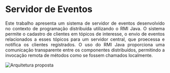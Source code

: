 # Servidor de Eventos

<p style="text-align: justify;">
Este trabalho apresenta um sistema de servidor de eventos desenvolvido no contexto de programação distribuída utilizando o RMI Java. O sistema permite o cadastro de clientes em tópicos de interesse, o envio de eventos relacionados a esses tópicos para um servidor central, que proecessa e notifica os clientes registrados. O uso do RMI Java proporciona uma comunicação transparente entre os componentes distribuídos, permitindo a invocação remota de métodos como se fossem chamados localmente. 
</p>

![Arquitetura proposta](/src)
